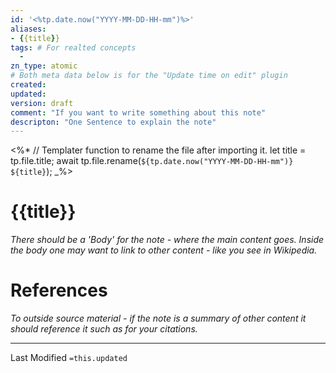 ```yaml
---
id: '<%tp.date.now("YYYY-MM-DD-HH-mm")%>'
aliases:
- {{title}}
tags: # For realted concepts 
  -
zn_type: atomic
# Both meta data below is for the "Update time on edit" plugin
created: 
updated:
version: draft
comment: "If you want to write something about this note"
descripton: "One Sentence to explain the note"
---
```


<%*
	// Templater function to rename the file after importing it.
	let title = tp.file.title;
	await tp.file.rename(`${tp.date.now("YYYY-MM-DD-HH-mm")} ${title}`);
_%>

# {{title}}
_There should be a 'Body' for the note - where the main content goes. Inside the body one may want to link to other content - like you see in Wikipedia._

# References
_To outside source material - if the note is a summary of other content it should reference it such as for your citations._

___
Last Modified `=this.updated`
